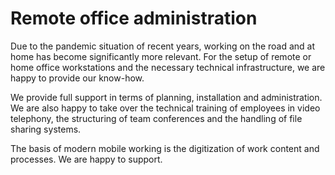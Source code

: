 # Remote office administration

Due to the pandemic situation of recent years, working on the road and at home has become significantly more relevant. For the setup of remote or home office workstations and the necessary technical infrastructure, we are happy to provide our know-how.

We provide full support in terms of planning, installation and administration. We are also happy to take over the technical training of employees in video telephony, the structuring of team conferences and the handling of file sharing systems.

The basis of modern mobile working is the digitization of work content and processes. We are happy to support.